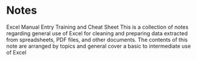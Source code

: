 # Notes
Excel Manual Entry Training and Cheat Sheet
This is a collection of notes regarding general use of Excel for cleaning and preparing data extracted from spreadsheets, PDF files, and other documents. The contents of this note are arranged by topics and general cover a basic to intermediate use of Excel
